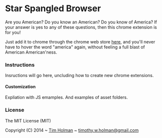 # Star Spangled Browser

Are you American? Do you know an American? Do you know of America? If your answer is yes to any of these questions, then this chrome extension is for you!

Just add it to chrome through the chrome web store [here](http://link.com), and you'll never have to hover the word "america" again, without feeling a full blast of American American'ness.
 
### Instructions

Insructions will go here, uncluding how to create new chrome extensions.

#### Customization

Expliation with JS emamples. And examples of asset folders.

### License

The MIT License (MIT)

Copyright (C) 2014 ~ [Tim Holman](http://tholman.com) ~ timothy.w.holman@gmail.com